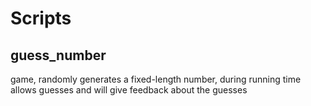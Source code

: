 # Scripts

## guess_number
game, randomly generates a fixed-length number, during running time allows guesses and will give feedback about the guesses